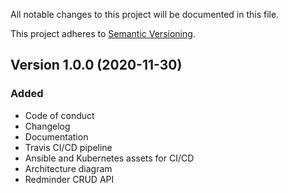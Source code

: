 All notable changes to this project will be documented in this file.

This project adheres to [Semantic Versioning](https://semver.org/spec/v2.0.0.html).

## Version 1.0.0 (2020-11-30)

### Added

- Code of conduct
- Changelog
- Documentation
- Travis CI/CD pipeline
- Ansible and Kubernetes assets for CI/CD
- Architecture diagram
- Redminder CRUD API
